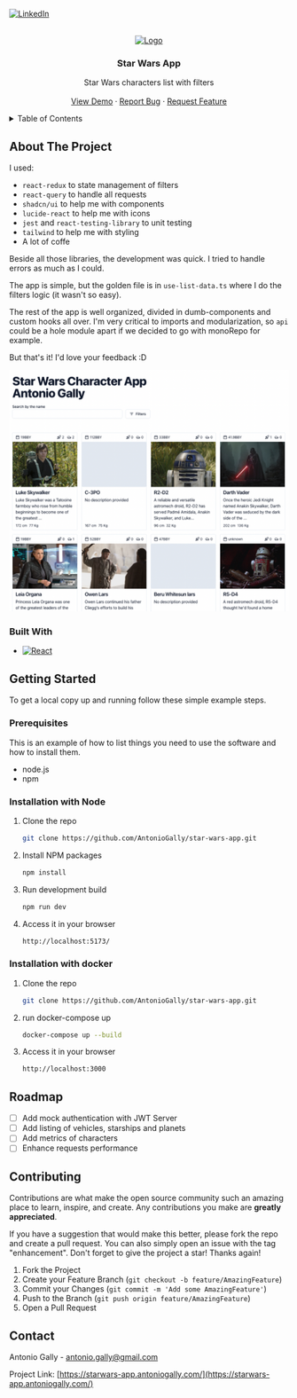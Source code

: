 <!-- Template from: https://github.com/othneildrew/Best-README-Template -->
<a id="readme-top"></a>

[![LinkedIn][linkedin-shield]][linkedin-url]

<!-- PROJECT LOGO -->
<br />
<div align="center">
  <a href="https://github.com/AntonioGally/star-wars-app">
    <img src="https://upload.wikimedia.org/wikipedia/commons/6/6c/Star_Wars_Logo.svg" alt="Logo" width="80">
  </a>

  <h3 align="center">Star Wars App</h3>

  <p align="center">
    Star Wars characters list with filters
    <br />
    <br />
    <a href="https://starwars-app.antoniogally.com/">View Demo</a>
    ·
    <a href="https://github.com/AntonioGally/star-wars-app/issues/new">Report Bug</a>
    ·
    <a href="https://github.com/AntonioGally/star-wars-app/issues/new">Request Feature</a>
  </p>
</div>


<!-- TABLE OF CONTENTS -->
<details>
  <summary>Table of Contents</summary>
  <ol>
    <li>
      <a href="#about-the-project">About The Project</a>
      <ul>
        <li><a href="#built-with">Built With</a></li>
      </ul>
    </li>
    <li>
      <a href="#getting-started">Getting Started</a>
      <ul>
        <li><a href="#prerequisites">Prerequisites</a></li>
        <li><a href="#installation">Installation</a></li>
      </ul>
    </li>
    <li><a href="#roadmap">Roadmap</a></li>
    <li><a href="#contributing">Contributing</a></li>
    <li><a href="#contact">Contact</a></li>
  </ol>
</details>



<!-- ABOUT THE PROJECT -->
## About The Project

I used: 
- `react-redux` to state management of filters
- `react-query` to handle all requests
- `shadcn/ui` to help me with components
- `lucide-react` to help me with icons
- `jest` and `react-testing-library` to unit testing
- `tailwind` to help me with styling
- A lot of coffe

Beside all those libraries, the development was quick. I tried to handle errors as much as I could.

The app is simple, but the golden file is in `use-list-data.ts` where I do the filters logic (it wasn't so easy).

The rest of the app is well organized, divided in dumb-components and custom hooks all over. I'm very critical to imports and modularization, so `api` could be a hole module apart if we decided to go with monoRepo for example.

But that's it! I'd love your feedback :D

[![StarWarsApp][product-screenshot]](https://starwars-app.antoniogally.com/)

### Built With

* [![React][React.js]][React-url]


<!-- GETTING STARTED -->
## Getting Started

To get a local copy up and running follow these simple example steps.

### Prerequisites

This is an example of how to list things you need to use the software and how to install them.
* node.js
* npm
  
### Installation with Node

1. Clone the repo
   ```sh
   git clone https://github.com/AntonioGally/star-wars-app.git
   ```
2. Install NPM packages
   ```sh
   npm install
   ```
3. Run development build
   ```sh
   npm run dev
   ```
4. Access it in your browser
   ```sh
   http://localhost:5173/
   ```

### Installation with docker

1. Clone the repo
   ```sh
   git clone https://github.com/AntonioGally/star-wars-app.git
   ```
2. run docker-compose up
   ```sh
   docker-compose up --build
   ```
3. Access it in your browser
   ```sh
   http://localhost:3000
   ```


<!-- ROADMAP -->
## Roadmap

- [ ] Add mock authentication with JWT Server
- [ ] Add listing of vehicles, starships and planets
- [ ] Add metrics of characters
- [ ] Enhance requests performance

<!-- CONTRIBUTING -->
## Contributing

Contributions are what make the open source community such an amazing place to learn, inspire, and create. Any contributions you make are **greatly appreciated**.

If you have a suggestion that would make this better, please fork the repo and create a pull request. You can also simply open an issue with the tag "enhancement".
Don't forget to give the project a star! Thanks again!

1. Fork the Project
2. Create your Feature Branch (`git checkout -b feature/AmazingFeature`)
3. Commit your Changes (`git commit -m 'Add some AmazingFeature'`)
4. Push to the Branch (`git push origin feature/AmazingFeature`)
5. Open a Pull Request

<!-- CONTACT -->
## Contact

Antonio Gally - antonio.gally@gmail.com

Project Link: [https://starwars-app.antoniogally.com/](https://starwars-app.antoniogally.com/)


<!-- MARKDOWN LINKS & IMAGES -->
<!-- https://www.markdownguide.org/basic-syntax/#reference-style-links -->
[linkedin-shield]: https://img.shields.io/badge/-LinkedIn-black.svg?style=for-the-badge&logo=linkedin&colorB=555
[linkedin-url]: https://linkedin.com/in/antonio-gally
[product-screenshot]: assets/product_screenshot.png
[React.js]: https://img.shields.io/badge/React-20232A?style=for-the-badge&logo=react&logoColor=61DAFB
[React-url]: https://reactjs.org/